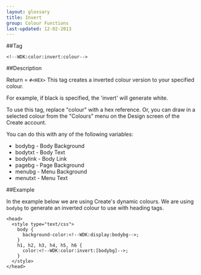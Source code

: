 ```yaml
---
layout: glossary
title: Invert
group: Colour Functions
last-updated: 12-02-2013
---
```


##Tag

`<!--WDK:color:invert:colour-->`

##Description

Return = `#<HEX>`
This tag creates a inverted colour version to your specified colour.

For example, if black is specified, the 'invert' will generate white.

To use this tag, replace "colour" with a hex reference. Or, you can draw in a selected colour from the "Colours" menu on the Design screen of the Create account.

You can do this with any of the following variables:
- bodybg - Body Background
- bodytxt - Body Text
- bodylink - Body Link
- pagebg - Page Background
- menubg - Menu Background
- menutxt - Menu Text

##Example

In the example below we are using Create's dynamic colours. We are using `bodybg` to generate an inverted colour to use with heading tags. 

~~~
<head>
  <style type="text/css">
    body {
      background-color:<!--WDK:display:bodybg-->;
    }
    h1, h2, h3, h4, h5, h6 {
      color:<!--WDK:color:invert:[bodybg]-->;
    }
  </style>
</head>
~~~